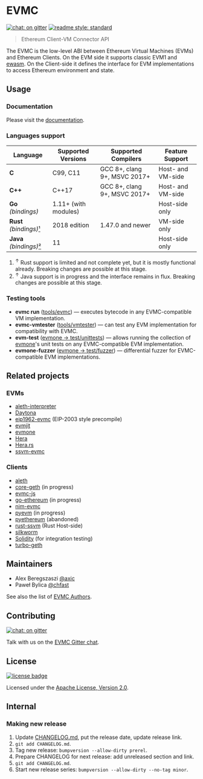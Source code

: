 # EVMC

[![chat: on gitter][gitter badge]][Gitter]
[![readme style: standard][readme style standard badge]][standard readme]

> Ethereum Client-VM Connector API

The EVMC is the low-level ABI between Ethereum Virtual Machines (EVMs) and
Ethereum Clients. On the EVM side it supports classic EVM1 and [ewasm].
On the Client-side it defines the interface for EVM implementations
to access Ethereum environment and state.


## Usage

### Documentation

Please visit the [documentation].

### Languages support

| Language                      | Supported Versions   | Supported Compilers          | Feature Support   |
|-------------------------------|----------------------|------------------------------|-------------------|
| **C**                         | C99, C11             | GCC 8+, clang 9+, MSVC 2017+ | Host- and VM-side |
| **C++**                       | C++17                | GCC 8+, clang 9+, MSVC 2017+ | Host- and VM-side |
| **Go** _(bindings)_           | 1.11+ (with modules) |                              | Host-side only    |
| **Rust** _(bindings)_[¹](#n1) | 2018 edition         | 1.47.0 and newer             | VM-side only      |
| **Java** _(bindings)_[²](#n2) | 11                   |                              | Host-side only    |

1. <sup id="n1">↑</sup> Rust support is limited and not complete yet, but it is mostly functional already. Breaking changes are possible at this stage.
2. <sup id="n2">↑</sup> Java support is in progress and the interface remains in flux. Breaking changes are possible at this stage.

### Testing tools

* **evmc run** ([tools/evmc]) — executes bytecode in any EVMC-compatible VM implementation.
* **evmc-vmtester** ([tools/vmtester]) — can test any EVM implementation for compatibility with EVMC.
* **evm-test** ([evmone → test/unittests]) — allows running the collection of [evmone]'s unit tests on any EVMC-compatible EVM implementation.
* **evmone-fuzzer** ([evmone → test/fuzzer]) — differential fuzzer for EVMC-compatible EVM implementations. 


## Related projects

### EVMs

- [aleth-interpreter]
- [Daytona]
- [eip1962-evmc] (EIP-2003 style precompile)
- [evmjit]
- [evmone]
- [Hera]
- [Hera.rs]
- [ssvm-evmc]

### Clients

- [aleth]
- [core-geth] (in progress)
- [evmc-js]
- [go-ethereum] (in progress)
- [nim-evmc]
- [pyevm] (in progress)
- [pyethereum] (abandoned)
- [rust-ssvm] (Rust Host-side)
- [silkworm]
- [Solidity] (for integration testing)
- [turbo-geth]

## Maintainers

- Alex Beregszaszi [@axic]
- Paweł Bylica [@chfast]

See also the list of [EVMC Authors](AUTHORS.md).

## Contributing

[![chat: on gitter][gitter badge]][Gitter]

Talk with us on the [EVMC Gitter chat][Gitter].

## License

[![license badge]][Apache License, Version 2.0]

Licensed under the [Apache License, Version 2.0].

## Internal

### Making new release

1. Update [CHANGELOG.md](CHANGELOG.md), put the release date, update release link.
2. `git add CHANGELOG.md`.
3. Tag new release: `bumpversion --allow-dirty prerel`.
4. Prepare CHANGELOG for next release: add unreleased section and link.
5. `git add CHANGELOG.md`.
6. Start new release series: `bumpversion --allow-dirty --no-tag minor`.


[@axic]: https://github.com/axic
[@chfast]: https://github.com/chfast
[Apache License, Version 2.0]: LICENSE
[documentation]: https://ethereum.github.io/evmc
[ewasm]: https://github.com/ewasm/design
[evmjit]: https://github.com/ethereum/evmjit
[evmone]: https://github.com/ethereum/evmone
[evmone → test/fuzzer]: https://github.com/ethereum/evmone/tree/master/test/fuzzer
[evmone → test/unittests]: https://github.com/ethereum/evmone/tree/master/test/unittests
[Hera]: https://github.com/ewasm/hera
[Hera.rs]: https://github.com/ewasm/hera.rs
[Daytona]: https://github.com/axic/daytona
[eip1962-evmc]: https://github.com/axic/eip1962-evmc
[ssvm-evmc]: https://github.com/second-state/ssvm-evmc
[Gitter]: https://gitter.im/ethereum/evmc
[aleth-interpreter]: https://github.com/ethereum/aleth/tree/master/libaleth-interpreter
[aleth]: https://github.com/ethereum/aleth
[Solidity]: https://github.com/ethereum/solidity
[nim-evmc]: https://github.com/status-im/nim-evmc
[go-ethereum]: https://github.com/ethereum/go-ethereum/pull/17954
[pyevm]: https://github.com/ethereum/py-evm
[pyethereum]: https://github.com/ethereum/pyethereum/pull/406
[silkworm]: https://github.com/torquem-ch/silkworm
[turbo-geth]: https://github.com/ledgerwatch/turbo-geth
[core-geth]: https://github.com/etclabscore/core-geth/issues/55
[evmc-js]: https://github.com/RainBlock/evmc-js
[rust-ssvm]: https://github.com/second-state/rust-ssvm
[standard readme]: https://github.com/RichardLitt/standard-readme
[tools/evmc]: https://github.com/rgeraldes24/evmc/tree/master/tools/evmc
[tools/vmtester]: https://github.com/rgeraldes24/evmc/tree/master/tools/vmtester

[gitter badge]: https://img.shields.io/gitter/room/ethereum/evmc.svg
[license badge]: https://img.shields.io/github/license/ethereum/evmc.svg?logo=apache
[readme style standard badge]: https://img.shields.io/badge/readme%20style-standard-brightgreen.svg
